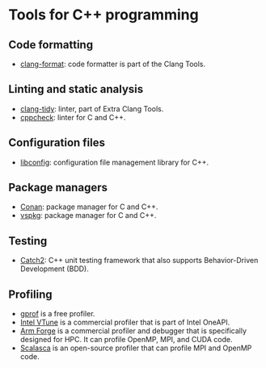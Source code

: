 # Tools for C++ programming


## Code formatting

* [clang-format](https://clang.llvm.org/docs/ClangFormat.html): code formatter
  is part of the Clang Tools.


## Linting and static analysis

* [clang-tidy](https://clang.llvm.org/extra/clang-tidy/): linter, part of Extra
  Clang Tools.
* [cppcheck](https://cppcheck.sourceforge.io/): linter for C and C++.


## Configuration files

* [libconfig](https://hyperrealm.github.io/libconfig/): configuration file
  management library for C++.


## Package managers

* [Conan](https://conan.io/): package manager for C and C++.
* [vspkg](https://vcpkg.io/en/): package manager for C and C++.


## Testing

* [Catch2](https://github.com/catchorg/Catch2): C++ unit testing framework that
  also supports Behavior-Driven Development (BDD).


## Profiling

  * [gprof](https://ftp.gnu.org/old-gnu/Manuals/gprof-2.9.1/html_mono/gprof.htmlhttps://ftp.gnu.org/old-gnu/Manuals/gprof-2.9.1/html_mono/gprof.html)
    is a free profiler.
  * [Intel
    VTune](https://software.intel.com/content/www/us/en/develop/tools/vtune-profiler.html)
    is a commercial profiler that is part of Intel OneAPI.
  * [Arm
    Forge](https://developer.arm.com/tools-and-software/server-and-hpc/arm-architecture-tools/arm-forge)
    is a commercial profiler and debugger that is specifically designed for
    HPC.  It can profile OpenMP, MPI, and CUDA code.
  * [Scalasca](https://www.scalasca.org/) is an open-source profiler that can
    profile MPI and OpenMP code.
